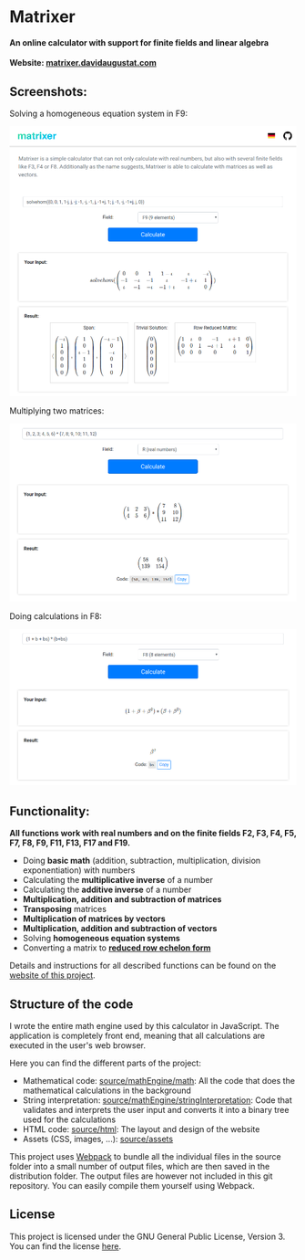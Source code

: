 # Matrixer
#### An online calculator with support for finite fields and linear algebra

**Website: [matrixer.davidaugustat.com](https://matrixer.davidaugustat.com/)**

## Screenshots:
Solving a homogeneous equation system in F9:

![Matrixer solving a homogeneous equation system in the F9 field](other/screenshots/screenshot1.png)

Multiplying two matrices:

![Matrixer multiplying two matrices in R](other/screenshots/screenshot2.png)

Doing calculations in F8:

![Matrixer doing calculations in the F8 field](other/screenshots/screenshot3.png)

## Functionality:
**All functions work with real numbers and on the finite fields F2, F3, F4, F5, F7, F8, F9, F11, F13, F17 and F19.**

- Doing **basic math** (addition, subtraction, multiplication, division exponentiation) with numbers
- Calculating the **multiplicative inverse** of a number
- Calculating the **additive inverse** of a number
- **Multiplication, addition and subtraction of matrices**
- **Transposing** matrices
- **Multiplication of matrices by vectors**
- **Multiplication, addition and subtraction of vectors**
- Solving **homogeneous equation systems**
- Converting a matrix to 
**[reduced row echelon form](https://en.wikipedia.org/wiki/Row_echelon_form#Reduced_row_echelon_form)**

Details and instructions for all described functions can be found on the 
[website of this project](https://matrixer.davidaugustat.com/).

## Structure of the code
I wrote the entire math engine used by this calculator in JavaScript. The application is completely front end, 
meaning that all calculations are executed in the user's web browser.

Here you can find the different parts of the project:

- Mathematical code: [source/mathEngine/math](source/mathEngine/math): 
All the code that does the mathematical calculations in the background
- String interpretation: [source/mathEngine/stringInterpretation](source/mathEngine/stringInterpretation): 
Code that validates and interprets the user input and converts it into a binary tree used for the calculations
- HTML code: [source/html](source/html): The layout and design of the website
- Assets (CSS, images, ...): [source/assets](source/assets)

This project uses [Webpack](https://webpack.js.org/) to bundle all the individual files in the source folder into a
 small number of output files, which are then saved in the distribution folder. The output files are however not
  included in this git repository. You can easily compile them yourself using Webpack.

## License
This project is licensed under the GNU General Public License, Version 3. You can find the license [here](LICENSE.txt).